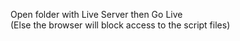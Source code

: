 Open folder with Live Server then Go Live <br>
(Else the browser will block access to the script files)

